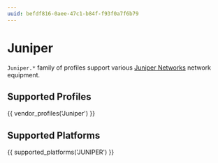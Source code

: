 ```yaml
---
uuid: befdf816-0aee-47c1-b84f-f93f0a7f6b79
---
```

# Juniper

`Juniper.*` family of profiles support various [Juniper Networks](http://juniper.net/)
network equipment.

## Supported Profiles

{{ vendor_profiles('Juniper') }}

## Supported Platforms

{{ supported_platforms('JUNIPER') }}
